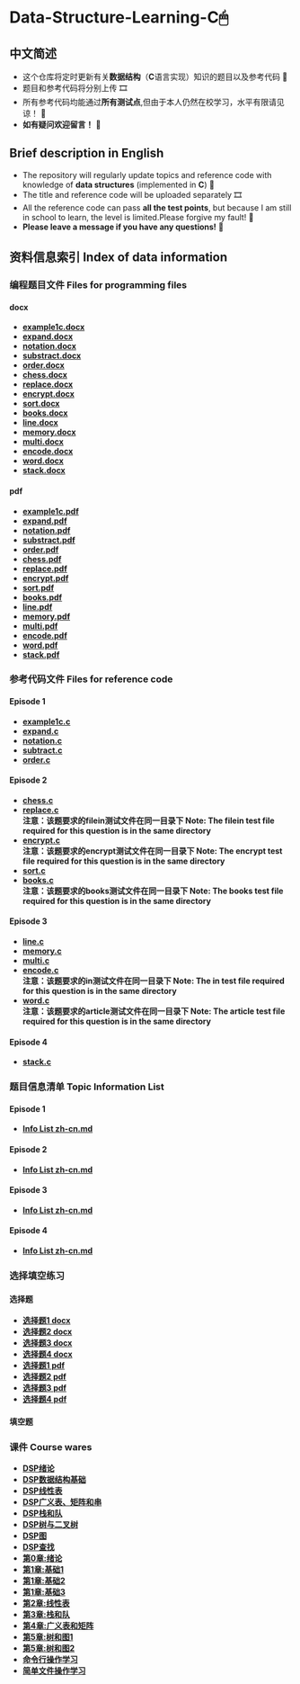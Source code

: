 # Data-Structure-Learning-C🖱
## 中文简述
* 这个仓库将定时更新有关**数据结构**（**C**语言实现）知识的题目以及参考代码  🎁
* 题目和参考代码将分别上传  🎞
* 所有参考代码均能通过**所有测试点**,但由于本人仍然在校学习，水平有限请见谅！  🎇
* **如有疑问欢迎留言！**  🥳

## Brief description in English
* The repository will regularly update topics and reference code with knowledge of **data structures** (implemented in **C**)  🎁
* The title and reference code will be uploaded separately  🎞
* All the reference code can pass **all the test points**, but because I am still in school to learn, the level is limited.Please forgive my fault! 🎇 
* **Please leave a message if you have any questions!**  🥳

## 资料信息索引 Index of data information
### 编程题目文件 Files for programming files
#### docx
* **[example1c.docx](https://github.com/MossDream/Data-Structure-Learning-C/blob/main/example1c.docx)** 
* **[expand.docx](https://github.com/MossDream/Data-Structure-Learning-C/blob/main/expand.docx)**
* **[notation.docx](https://github.com/MossDream/Data-Structure-Learning-C/blob/main/notation.docx)**
* **[substract.docx](https://github.com/MossDream/Data-Structure-Learning-C/blob/main/substract.docx)**
* **[order.docx](https://github.com/MossDream/Data-Structure-Learning-C/blob/main/order.docx)**
* **[chess.docx](https://github.com/MossDream/Data-Structure-Learning-C/blob/main/chess.docx)**
* **[replace.docx](https://github.com/MossDream/Data-Structure-Learning-C/blob/main/replace.docx)**
* **[encrypt.docx](https://github.com/MossDream/Data-Structure-Learning-C/blob/main/encrypt.docx)**
* **[sort.docx](https://github.com/MossDream/Data-Structure-Learning-C/blob/main/sort.docx)**
* **[books.docx](https://github.com/MossDream/Data-Structure-Learning-C/blob/main/books.docx)**
* **[line.docx](https://github.com/MossDream/Data-Structure-Learning-C/blob/main/line.docx)**
* **[memory.docx](https://github.com/MossDream/Data-Structure-Learning-C/blob/main/memory.docx)**
* **[multi.docx](https://github.com/MossDream/Data-Structure-Learning-C/blob/main/multi.docx)**
* **[encode.docx](https://github.com/MossDream/Data-Structure-Learning-C/blob/main/encode.docx)**
* **[word.docx](https://github.com/MossDream/Data-Structure-Learning-C/blob/main/word.docx)**
* **[stack.docx](https://github.com/MossDream/Data-Structure-Learning-C/blob/main/stack.docx)**
#### pdf
* **[example1c.pdf](https://github.com/MossDream/Data-Structure-Learning-C/blob/main/example1c.pdf)** 
* **[expand.pdf](https://github.com/MossDream/Data-Structure-Learning-C/blob/main/expand.pdf)**
* **[notation.pdf](https://github.com/MossDream/Data-Structure-Learning-C/blob/main/notation.pdf)**
* **[substract.pdf](https://github.com/MossDream/Data-Structure-Learning-C/blob/main/substract.pdf)**
* **[order.pdf](https://github.com/MossDream/Data-Structure-Learning-C/blob/main/order.pdf)**  
* **[chess.pdf](https://github.com/MossDream/Data-Structure-Learning-C/blob/main/chess.pdf)**
* **[replace.pdf](https://github.com/MossDream/Data-Structure-Learning-C/blob/main/replace.pdf)**
* **[encrypt.pdf](https://github.com/MossDream/Data-Structure-Learning-C/blob/main/encrypt.pdf)**
* **[sort.pdf](https://github.com/MossDream/Data-Structure-Learning-C/blob/main/sort.pdf)**
* **[books.pdf](https://github.com/MossDream/Data-Structure-Learning-C/blob/main/books.pdf)**
* **[line.pdf](https://github.com/MossDream/Data-Structure-Learning-C/blob/main/line.pdf)**
* **[memory.pdf](https://github.com/MossDream/Data-Structure-Learning-C/blob/main/memory.pdf)**
* **[multi.pdf](https://github.com/MossDream/Data-Structure-Learning-C/blob/main/multi.pdf)**
* **[encode.pdf](https://github.com/MossDream/Data-Structure-Learning-C/blob/main/encode.pdf)**
* **[word.pdf](https://github.com/MossDream/Data-Structure-Learning-C/blob/main/word.pdf)**
* **[stack.pdf](https://github.com/MossDream/Data-Structure-Learning-C/blob/main/stack.pdf)**
### 参考代码文件 Files for reference code
#### Episode 1
* **[example1c.c](https://github.com/MossDream/Data-Structure-Learning-C/blob/main/Episode%201/example1c.c)** 
* **[expand.c](https://github.com/MossDream/Data-Structure-Learning-C/blob/main/Episode%201/expand.c)**
* **[notation.c](https://github.com/MossDream/Data-Structure-Learning-C/blob/main/Episode%201/notation.c)** 
* **[subtract.c](https://github.com/MossDream/Data-Structure-Learning-C/blob/main/Episode%201/subtract.c)** 
* **[order.c](https://github.com/MossDream/Data-Structure-Learning-C/blob/main/Episode%201/order.c)** 

#### Episode 2
* **[chess.c](https://github.com/MossDream/Data-Structure-Learning-C/blob/main/Episode%202/chess.c)** 
* **[replace.c](https://github.com/MossDream/Data-Structure-Learning-C/blob/main/Episode%202/replace.c)**  
 **注意：该题要求的filein测试文件在同一目录下 Note: The filein test file required for this question is in the same directory**
* **[encrypt.c](https://github.com/MossDream/Data-Structure-Learning-C/blob/main/Episode%202/encrypt.c)**  
 **注意：该题要求的encrypt测试文件在同一目录下 Note: The encrypt test file required for this question is in the same directory**
* **[sort.c](https://github.com/MossDream/Data-Structure-Learning-C/blob/main/Episode%202/sort.c)**
* **[books.c](https://github.com/MossDream/Data-Structure-Learning-C/blob/main/Episode%202/books.c)**  
 **注意：该题要求的books测试文件在同一目录下 Note: The books test file required for this question is in the same directory**

#### Episode 3
* **[line.c](https://github.com/MossDream/Data-Structure-Learning-C/blob/main/Episode%203/line.c)** 
* **[memory.c](https://github.com/MossDream/Data-Structure-Learning-C/blob/main/Episode%203/memory.c)** 
* **[multi.c](https://github.com/MossDream/Data-Structure-Learning-C/blob/main/Episode%203/multi.c)** 
* **[encode.c](https://github.com/MossDream/Data-Structure-Learning-C/blob/main/Episode%203/encode.c)**  
 **注意：该题要求的in测试文件在同一目录下 Note: The in test file required for this question is in the same directory** 
* **[word.c](https://github.com/MossDream/Data-Structure-Learning-C/blob/main/Episode%203/word.c)**  
 **注意：该题要求的article测试文件在同一目录下 Note: The article test file required for this question is in the same directory** 
 
#### Episode 4
* **[stack.c](https://github.com/MossDream/Data-Structure-Learning-C/blob/main/Episode%204/stack.c)**   

### 题目信息清单 Topic Information List
#### Episode 1
* **[Info List zh-cn.md](https://github.com/MossDream/Data-Structure-Learning-C/blob/main/Episode%201/Info%20List%20zh-cn.md)** 
#### Episode 2
* **[Info List zh-cn.md](https://github.com/MossDream/Data-Structure-Learning-C/blob/main/Episode%202/Info%20List%20zh-cn.md)** 
#### Episode 3
* **[Info List zh-cn.md](https://github.com/MossDream/Data-Structure-Learning-C/blob/main/Episode%203/Info%20List%20zh-cn.md)** 
#### Episode 4
* **[Info List zh-cn.md](https://github.com/MossDream/Data-Structure-Learning-C/blob/main/Episode%204/Info%20List%20zh-cn.md)**

### 选择填空练习
#### 选择题
* **[选择题1 docx](https://github.com/MossDream/Data-Structure-Learning-C/blob/main/Other%20Exercise/%E9%80%89%E6%8B%A9%E9%A2%981.docx)**
* **[选择题2 docx](https://github.com/MossDream/Data-Structure-Learning-C/blob/main/Other%20Exercise/%E9%80%89%E6%8B%A9%E9%A2%982.docx)**
* **[选择题3 docx](https://github.com/MossDream/Data-Structure-Learning-C/blob/main/Other%20Exercise/%E9%80%89%E6%8B%A9%E9%A2%983.docx)**
* **[选择题4 docx](https://github.com/MossDream/Data-Structure-Learning-C/blob/main/Other%20Exercise/%E9%80%89%E6%8B%A9%E9%A2%984.docx)**
* **[选择题1 pdf](https://github.com/MossDream/Data-Structure-Learning-C/blob/main/Other%20Exercise/%E9%80%89%E6%8B%A9%E9%A2%981.pdf)**
* **[选择题2 pdf](https://github.com/MossDream/Data-Structure-Learning-C/blob/main/Other%20Exercise/%E9%80%89%E6%8B%A9%E9%A2%982.pdf)**
* **[选择题3 pdf](https://github.com/MossDream/Data-Structure-Learning-C/blob/main/Other%20Exercise/%E9%80%89%E6%8B%A9%E9%A2%983.pdf)**
* **[选择题4 pdf](https://github.com/MossDream/Data-Structure-Learning-C/blob/main/Other%20Exercise/%E9%80%89%E6%8B%A9%E9%A2%984.pdf)**

#### 填空题
### 课件 Course wares
* **[DSP绪论](https://github.com/MossDream/Data-Structure-Learning-C/blob/main/Course%20Ware/DSPv2_0(%E7%BB%AA%E8%AE%BA)-sxh.pptx)**
* **[DSP数据结构基础](https://github.com/MossDream/Data-Structure-Learning-C/blob/main/Course%20Ware/DSPv2_1(%E6%95%B0%E6%8D%AE%E7%BB%93%E6%9E%84%E5%9F%BA%E7%A1%80)-sxh.pptx)**
* **[DSP线性表](https://github.com/MossDream/Data-Structure-Learning-C/blob/main/Course%20Ware/DSPv2_2(%E7%BA%BF%E6%80%A7%E8%A1%A8)-sxh.pptx)**
* **[DSP广义表、矩阵和串](https://github.com/MossDream/Data-Structure-Learning-C/blob/main/Course%20Ware/DSPv2_3(%E5%B9%BF%E4%B9%89%E8%A1%A8%E3%80%81%E7%9F%A9%E9%98%B5%E4%B8%8E%E4%B8%B2)-sxh.pptx)**
* **[DSP栈和队](https://github.com/MossDream/Data-Structure-Learning-C/blob/main/Course%20Ware/DSPv2_4(%E6%A0%88%E4%B8%8E%E9%98%9F)-sxh.pptx)**
* **[DSP树与二叉树](https://github.com/MossDream/Data-Structure-Learning-C/blob/main/Course%20Ware/DSPv2_5(%E6%A0%91%E4%B8%8E%E4%BA%8C%E5%8F%89%E6%A0%91)-sxh.pptx)**
* **[DSP图](https://github.com/MossDream/Data-Structure-Learning-C/blob/main/Course%20Ware/DSPv2_6(%E5%9B%BE)-sxh.pptx)**
* **[DSP查找](https://github.com/MossDream/Data-Structure-Learning-C/blob/main/Course%20Ware/DSPv2_7(%E6%9F%A5%E6%89%BE)-sxh.pptx)**
* **[第0章:绪论](https://github.com/MossDream/Data-Structure-Learning-C/blob/main/Course%20Ware/%E7%AC%AC0%E7%AB%A0%20%E7%BB%AA%E8%AE%BA_%E5%AE%BD%E5%B1%8F-v2.pdf)**
* **[第1章:基础1](https://github.com/MossDream/Data-Structure-Learning-C/blob/main/Course%20Ware/%E7%AC%AC1%E7%AB%A0%20%E6%95%B0%E6%8D%AE%E7%BB%93%E6%9E%84%E7%A8%8B%E5%BA%8F%E8%AE%BE%E8%AE%A1%E5%9F%BA%E7%A1%80-v2-1.pdf)**
* **[第1章:基础2](https://github.com/MossDream/Data-Structure-Learning-C/blob/main/Course%20Ware/%E7%AC%AC1%E7%AB%A0%20%E6%95%B0%E6%8D%AE%E7%BB%93%E6%9E%84%E7%A8%8B%E5%BA%8F%E8%AE%BE%E8%AE%A1%E5%9F%BA%E7%A1%80-%E6%95%B0%E7%BB%84-%E6%8C%87%E9%92%88(1).pdf)**
* **[第1章:基础3](https://github.com/MossDream/Data-Structure-Learning-C/blob/main/Course%20Ware/%E7%AC%AC1%E7%AB%A0%20%E6%95%B0%E6%8D%AE%E7%BB%93%E6%9E%84%E7%A8%8B%E5%BA%8F%E8%AE%BE%E8%AE%A1%E5%9F%BA%E7%A1%80-%E7%BB%93%E6%9E%84%E4%BD%93-%E6%96%87%E4%BB%B6(1).pdf)**
* **[第2章:线性表](https://github.com/MossDream/Data-Structure-Learning-C/blob/main/Course%20Ware/%E7%AC%AC2%E7%AB%A0%20%E7%BA%BF%E6%80%A7%E8%A1%A8.pdf)**
* **[第3章:栈和队](https://github.com/MossDream/Data-Structure-Learning-C/blob/main/Course%20Ware/%E7%AC%AC3%E7%AB%A0-%E6%A0%88%E5%92%8C%E9%98%9F.pdf)**
* **[第4章:广义表和矩阵](https://github.com/MossDream/Data-Structure-Learning-C/blob/main/Course%20Ware/%E7%AC%AC4%E7%AB%A0%20%E5%B9%BF%E4%B9%89%E8%A1%A8%E3%80%81%E7%9F%A9%E9%98%B5.pdf)**
* **[第5章:树和图1](https://github.com/MossDream/Data-Structure-Learning-C/blob/main/Course%20Ware/%E7%AC%AC5%E7%AB%A0%20%E6%A0%91%E4%B8%8E%E4%BA%8C%E5%8F%89%E6%A0%91(2).pdf)**
* **[第5章:树和图2](https://github.com/MossDream/Data-Structure-Learning-C/blob/main/Course%20Ware/%E7%AC%AC5%E7%AB%A0%20%E6%A0%91%E4%B8%8E%E4%BA%8C%E5%8F%89%E6%A0%91_2.pdf)**
* **[命令行操作学习](https://github.com/MossDream/Data-Structure-Learning-C/blob/main/Course%20Ware/%E5%91%BD%E4%BB%A4%E8%A1%8C.pdf)**
* **[简单文件操作学习](https://github.com/MossDream/Data-Structure-Learning-C/blob/main/Course%20Ware/%E7%AE%80%E5%8D%95%E6%96%87%E4%BB%B6%E6%93%8D%E4%BD%9C.pdf)**
